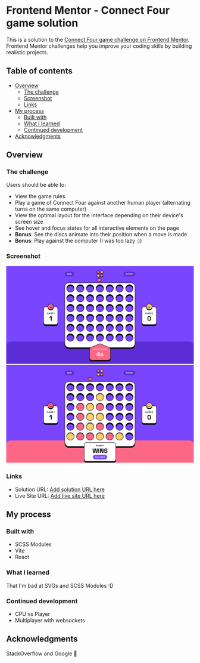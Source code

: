 # Frontend Mentor - Connect Four game solution

This is a solution to the [Connect Four game challenge on Frontend Mentor](https://www.frontendmentor.io/challenges/connect-four-game-6G8QVH923s). Frontend Mentor challenges help you improve your coding skills by building realistic projects.

## Table of contents

- [Overview](#overview)
  - [The challenge](#the-challenge)
  - [Screenshot](#screenshot)
  - [Links](#links)
- [My process](#my-process)
  - [Built with](#built-with)
  - [What I learned](#what-i-learned)
  - [Continued development](#continued-development)
- [Acknowledgments](#acknowledgments)

## Overview

### The challenge

Users should be able to:

- View the game rules
- Play a game of Connect Four against another human player (alternating turns on the same computer)
- View the optimal layout for the interface depending on their device's screen size
- See hover and focus states for all interactive elements on the page
- **Bonus**: See the discs animate into their position when a move is made
- **Bonus**: Play against the computer (I was too lazy :))

### Screenshot

![Game](./game.png)
![Game win status](./game-win.png)

### Links

- Solution URL: [Add solution URL here](https://www.frontendmentor.io/solutions/connect-four-game-K0wKSNEvrc)
- Live Site URL: [Add live site URL here](https://connect-four-fm.vercel.app/)

## My process

### Built with

- SCSS Modules
- Vite
- React

### What I learned

That I'm bad at SVGs and SCSS Modules :D


### Continued development

- CPU vs Player
- Multiplayer with websockets


## Acknowledgments

StackOverflow and Google :pray:
